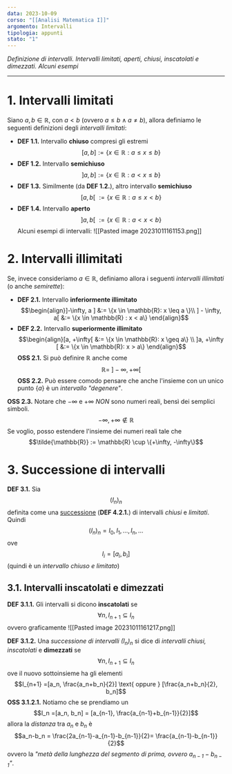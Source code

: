 ```yaml
---
data: 2023-10-09
corso: "[[Analisi Matematica I]]"
argomento: Intervalli
tipologia: appunti
stato: "1"
---
```

*Definizione di intervalli. Intervalli limitati, aperti, chiusi, inscatolati e dimezzati. Alcuni esempi*
- - -

# 1. Intervalli limitati
Siano $a, b \in \mathbb{R}$, con $a < b$ (ovvero $a \leq b \land a \neq b$), allora definiamo le seguenti definizioni degli *intervalli limitati*:
- **DEF 1.1.** Intervallo **chiuso** compresi gli estremi $$[a,b] := \{x \in \mathbb{R}: a \leq x \leq b\}$$
- **DEF 1.2.** Intervallo **semichiuso** $$]a, b] := \{x \in \mathbb{R}: a < x \leq b\}$$
- **DEF 1.3.** Similmente (da **DEF 1.2.**), altro intervallo **semichiuso** $$[a, b[ \ := \{x \in \mathbb{R}: a \leq x < b\}$$
- **DEF 1.4.** Intervallo **aperto** $$]a, b[ \ := \{x \in \mathbb{R}: a < x < b\}$$
Alcuni esempi di intervalli:
![[Pasted image 20231011161153.png]]
# 2. Intervalli illimitati
Se, invece consideriamo $a \in \mathbb{R}$, definiamo allora i seguenti *intervalli illimitati* (o anche *semirette*):
- **DEF 2.1.** Intervallo **inferiormente illimitato** $$\begin{align}]-\infty, a ] &:= \{x \in \mathbb{R}: x \leq a \}\\ ] - \infty, a[ &:= \{x \in \mathbb{R} : x < a\} \end{align}$$
- **DEF 2.2.** Intervallo **superiormente illimitato** $$\begin{align}[a, +\infty[  &:= \{x \in \mathbb{R}: x \geq a\} \\ ]a, +\infty [ &:= \{x \in \mathbb{R}: x > a\} \end{align}$$
**OSS 2.1.** Si può definire $\mathbb{R}$ anche come $$\mathbb{R} = \ ]-\infty, +\infty[$$
**OSS 2.2.** Può essere comodo pensare che anche l'insieme con un unico punto $\{a\}$ è un *intervallo "degenere"*.

**OSS 2.3.** Notare che $-\infty$ e $+\infty$ *NON* sono numeri reali, bensì dei semplici simboli. $$-\infty, +\infty \not \in \mathbb{R}$$Se voglio, posso estendere l'insieme dei numeri reali tale che $$\tilde{\mathbb{R}} := \mathbb{R} \cup \{+\infty, -\infty\}$$
# 3. Successione di intervalli
**DEF 3.1.** Sia $$(I_n)_n$$definita come una [successione](Assiomi%20di%20Peano,%20il%20principio%20di%20induzione) (**DEF 4.2.1.**) di intervalli *chiusi* e *limitati*. Quindi $$(I_n)_n = I_0, I_1, \ldots ,I_n, \ldots$$ove $$I_i = [a_i, b_i]$$(quindi è un *intervallo chiuso e limitato*)

## 3.1. Intervalli inscatolati e dimezzati
**DEF 3.1.1.** Gli intervalli si dicono **inscatolati** se $$\forall n, I_{n+1}\subseteq I_{n}$$ovvero graficamente
![[Pasted image 20231011161217.png]]

**DEF 3.1.2.** Una *successione di intervalli $(I_n)_n$* si dice di *intervalli chiusi, inscatolati* e **dimezzati** se $$\forall n, I_{n+1} \subseteq I_{n}$$ove il nuovo sottoinsieme ha gli elementi $$I_{n+1} =[a_n, \frac{a_n+b_n}{2}] \text{ oppure } [\frac{a_n+b_n}{2}, b_n]$$
**OSS 3.1.2.1.** Notiamo che se prendiamo un $$I_n =[a_n, b_n] = [a_{n-1}, \frac{a_{n-1}+b_{n-1}}{2}]$$allora la *distanza* tra $a_n$ e $b_n$ è $$a_n-b_n = \frac{2a_{n-1}-a_{n-1}-b_{n-1}}{2}= \frac{a_{n-1}-b_{n-1}}{2}$$ovvero la *"metà della lunghezza del segmento di prima, ovvero $a_{n-1}-b_{n-1}$"*.
